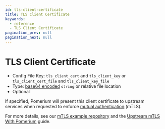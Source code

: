 ```yaml
---
id: tls-client-certificate
title: TLS Client Certificate
keywords:
  - reference
  - TLS Client Certificate
pagination_prev: null
pagination_next: null
---
```


# TLS Client Certificate

- Config File Key: `tls_client_cert` and `tls_client_key` or `tls_client_cert_file` and `tls_client_key_file`
- Type: [base64 encoded](https://en.wikipedia.org/wiki/Base64) `string` or relative file location
- Optional

If specified, Pomerium will present this client certificate to upstream services when requested to enforce [mutual authentication](https://en.wikipedia.org/wiki/Mutual_authentication) (mTLS).

For more details, see our [mTLS example repository](https://github.com/pomerium/pomerium/tree/main/examples/mutual-tls) and the [Upstream mTLS With Pomerium](/docs/guides/upstream-mtls) guide.
